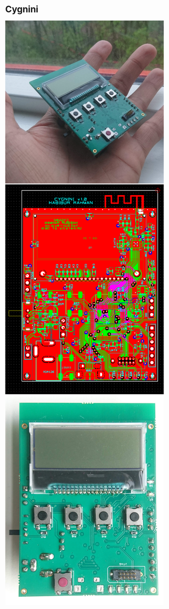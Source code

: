 # Cygnini


![N|Solid](Resources/FinalProduct.jpg)
![N|Solid](Resources/CygniniBoardLayout.PNG)
![N|Solid](Resources/CygniniBoardAssembled.jpg)
